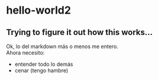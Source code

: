 # hello-world2
## Trying to figure it out how this works...  
Ok, lo del markdown más o menos me entero.  
Ahora necesito:
* entender todo lo demás
* cenar (tengo hambre)
